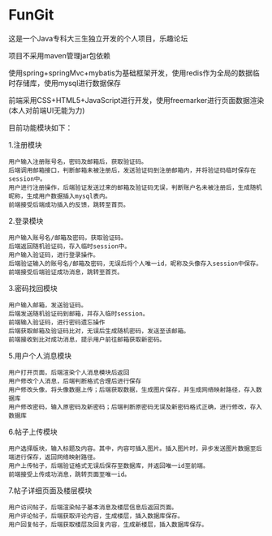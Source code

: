 # FunGit
这是一个Java专科大三生独立开发的个人项目，乐趣论坛

项目不采用maven管理jar包依赖

使用spring+springMvc+mybatis为基础框架开发，使用redis作为全局的数据临时存储库，使用mysql进行数据保存

前端采用CSS+HTML5+JavaScript进行开发，使用freemarker进行页面数据渲染(本人对前端UI无能为力)

目前功能模块如下：

1.注册模块

	用户输入注册账号名，密码及邮箱后，获取验证码。
  	后端调用邮箱接口，判断邮箱未被注册后，发送验证码到注册邮箱内，并将验证码临时保存在session中。
  	用户进行注册操作，后端验证发送过来的邮箱及验证码无误，判断账户名未被注册后，生成随机昵称，生成用户数据插入mysql表内。
  	前端接受后端成功插入的反馈，跳转至首页。
	
2.登录模块

  	用户输入账号名/邮箱及密码，获取验证码。
  	后端返回随机验证码，存入临时session中。
  	用户输入验证码，进行登录操作。
  	后端验证输入的账号名/邮箱及密码，无误后将个人唯一id，昵称及头像存入session中保存。
  	前端接受后端验证成功消息，跳转至首页。
3.密码找回模块

  	用户输入邮箱，发送验证码。
  	后端发送随机验证码到邮箱，并存入临时session。
  	前端输入验证码，进行密码遗忘操作
  	后端获取邮箱及验证码比对，无误后生成随机密码，发送至该邮箱。
  	前端接收到比对成功消息，提示用户前往邮箱获取新密码。
5.用户个人消息模块

    用户打开页面，后端渲染个人消息模块后返回
    用户修改个人消息，后端判断格式合理后进行保存
    用户修改头像，将头像数据上传；后端获取数据，生成图片保存，并生成网络映射路径，存入数据库
    用户修改密码，输入原密码及新密码；后端判断原密码无误及新密码格式正确，进行修改，存入数据库
6.帖子上传模块

    用户选择版块，输入标题及内容。其中，内容可插入图片。插入图片时，异步发送图片数据至后端进行保存，返回网络映射路径。
    用户上传帖子，后端验证格式无误后保存至数据库，并返回唯一id至前端。
    前端接受上传成功消息，跳转页面至唯一id。
7.帖子详细页面及楼层模块

    用户访问帖子，后端渲染帖子基本消息及楼层信息后返回页面。
    用户评论帖子，后端获取评论内容，生成楼层，插入数据库保存。
    用户回复帖子，后端获取楼层及回复内容，生成新楼层，插入数据库保存。
